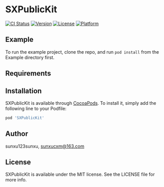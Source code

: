 # SXPublicKit

[![CI Status](https://img.shields.io/travis/sunxu123sunxu/SXPublicKit.svg?style=flat)](https://travis-ci.org/sunxu123sunxu/SXPublicKit)
[![Version](https://img.shields.io/cocoapods/v/SXPublicKit.svg?style=flat)](https://cocoapods.org/pods/SXPublicKit)
[![License](https://img.shields.io/cocoapods/l/SXPublicKit.svg?style=flat)](https://cocoapods.org/pods/SXPublicKit)
[![Platform](https://img.shields.io/cocoapods/p/SXPublicKit.svg?style=flat)](https://cocoapods.org/pods/SXPublicKit)

## Example

To run the example project, clone the repo, and run `pod install` from the Example directory first.

## Requirements

## Installation

SXPublicKit is available through [CocoaPods](https://cocoapods.org). To install
it, simply add the following line to your Podfile:

```ruby
pod 'SXPublicKit'
```

## Author

sunxu123sunxu, sunxucxm@163.com

## License

SXPublicKit is available under the MIT license. See the LICENSE file for more info.

